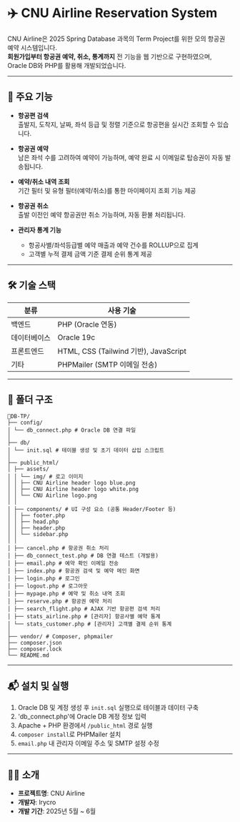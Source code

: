 # ✈️ CNU Airline Reservation System

CNU Airline은 2025 Spring Database 과목의 Term Project를 위한 모의 항공권 예약 시스템입니다.  
**회원가입부터 항공권 예약, 취소, 통계까지** 전 기능을 웹 기반으로 구현하였으며, Oracle DB와 PHP를 활용해 개발되었습니다.

---

## 📌 주요 기능

- **항공편 검색**  
  출발지, 도착지, 날짜, 좌석 등급 및 정렬 기준으로 항공편을 실시간 조회할 수 있습니다.

- **항공권 예약**  
  남은 좌석 수를 고려하여 예약이 가능하며, 예약 완료 시 이메일로 탑승권이 자동 발송됩니다.

- **예약/취소 내역 조회**  
  기간 필터 및 유형 필터(예약/취소)를 통한 마이페이지 조회 기능 제공

- **항공권 취소**  
  출발 이전인 예약 항공권만 취소 가능하며, 자동 환불 처리됩니다.

- **관리자 통계 기능**  
  - 항공사별/좌석등급별 예약 매출과 예약 건수를 ROLLUP으로 집계  
  - 고객별 누적 결제 금액 기준 결제 순위 통계 제공

---

## 🛠️ 기술 스택

| 분류        | 사용 기술                          |
|-------------|-----------------------------------|
| 백엔드      | PHP (Oracle 연동)                  |
| 데이터베이스 | Oracle 19c                        |
| 프론트엔드  | HTML, CSS (Tailwind 기반), JavaScript |
| 기타        | PHPMailer (SMTP 이메일 전송)       |

---

## 📁 폴더 구조
```
📁DB-TP/
├── config/
│ └── db_connect.php # Oracle DB 연결 파일
│
├── db/
│ └── init.sql # 테이블 생성 및 초기 데이터 삽입 스크립트
│
├── public_html/
│ ├── assets/
│ │ └── img/ # 로고 이미지
│ │ ├── CNU Airline header logo blue.png
│ │ ├── CNU Airline header logo white.png
│ │ └── CNU Airline logo.png
│ │
│ ├── components/ # UI 구성 요소 (공통 Header/Footer 등)
│ │ ├── footer.php
│ │ ├── head.php
│ │ ├── header.php
│ │ └── sidebar.php
│ │
│ ├── cancel.php # 항공권 취소 처리
│ ├── db_connect_test.php # DB 연결 테스트 (개발용)
│ ├── email.php # 예약 확인 이메일 전송
│ ├── index.php # 항공권 검색 및 예약 메인 화면
│ ├── login.php # 로그인
│ ├── logout.php # 로그아웃
│ ├── mypage.php # 예약 및 취소 내역 조회
│ ├── reserve.php # 항공권 예약 처리
│ ├── search_flight.php # AJAX 기반 항공편 검색 처리
│ ├── stats_airline.php # [관리자] 항공사별 예약 통계
│ └── stats_customer.php # [관리자] 고객별 결제 순위 통계
│
├── vendor/ # Composer, phpmailer
├── composer.json
├── composer.lock
└── README.md
```
---

## 📬 설치 및 실행

1. Oracle DB 및 계정 생성 후 `init.sql` 실행으로 테이블과 데이터 구축
2. 'db_connect.php'에 Oracle DB 계정 정보 입력
3. Apache + PHP 환경에서 `/public_html` 경로 실행  
4. `composer install`로 PHPMailer 설치  
5. `email.php` 내 관리자 이메일 주소 및 SMTP 설정 수정

---

## 👨‍💻 소개

- **프로젝트명**: CNU Airline
- **개발자**: lrycro
- **개발 기간**: 2025년 5월 ~ 6월